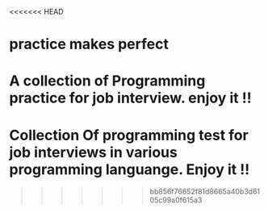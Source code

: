 <<<<<<< HEAD
# practice makes perfect
A collection of Programming practice for job interview. enjoy it !!
=======
# Collection Of programming test for job interviews in various programming languange. Enjoy it !!
>>>>>>> bb856f76652f81d8665a40b3d6105c99a0f615a3
